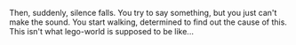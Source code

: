 Then, suddenly, silence falls. You try to say something,
but you just can't make the sound.
You start walking, determined to find out the cause of this.
This isn't what lego-world is supposed to be like...
